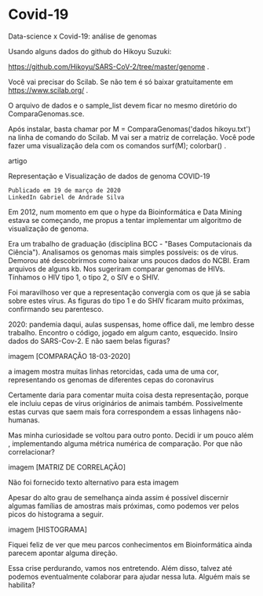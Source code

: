 # Covid-19
Data-science x Covid-19: análise de genomas

Usando alguns dados do github do Hikoyu Suzuki:

https://github.com/Hikoyu/SARS-CoV-2/tree/master/genome  .

Você vai precisar do Scilab. Se não tem é só baixar gratuitamente em https://www.scilab.org/ .

O arquivo de dados e o sample_list devem ficar no mesmo diretório do ComparaGenomas.sce.

Após instalar, basta chamar por M = ComparaGenomas('dados hikoyu.txt') na linha de comando do Scilab. M vai ser a matriz de correlação. Você pode fazer uma visualização dela com os comandos surf(M); colorbar() .



artigo

Representação e Visualização de dados de genoma COVID-19

    Publicado em 19 de março de 2020
    LinkedIn Gabriel de Andrade Silva

Em 2012, num momento em que o hype da Bioinformática e Data Mining estava se começando, me propus a tentar implementar um algoritmo de visualização de genoma.

Era um trabalho de graduação (disciplina BCC - "Bases Computacionais da Ciência"). Analisamos os genomas mais simples possíveis: os de vírus. Demorou até descobrirmos como baixar uns poucos dados do NCBI. Eram arquivos de alguns kb. Nos sugeriram comparar genomas de HIVs. Tínhamos o HIV tipo 1, o tipo 2, o SIV e o SHIV.

Foi maravilhoso ver que a representação convergia com os que já se sabia sobre estes vírus. As figuras do tipo 1 e do SHIV ficaram muito próximas, confirmando seu parentesco.

2020: pandemia daqui, aulas suspensas, home office dali, me lembro desse trabalho. Encontro o código, jogado em algum canto, esquecido. Insiro dados do SARS-Cov-2. E não saem belas figuras?

imagem [COMPARAÇÃO 18-03-2020]

a imagem mostra muitas linhas retorcidas, cada uma de uma cor, representando os genomas de diferentes cepas do coronavirus

Certamente daria para comentar muita coisa desta representação, porque ele incluiu cepas de vírus originários de animais também. Possivelmente estas curvas que saem mais fora correspondem a essas linhagens não-humanas.

Mas minha curiosidade se voltou para outro ponto. Decidi ir um pouco além , implementando alguma métrica numérica de comparação. Por que não correlacionar?

imagem [MATRIZ DE CORRELAÇÃO]

Não foi fornecido texto alternativo para esta imagem

Apesar do alto grau de semelhança ainda assim é possível discernir algumas famílias de amostras mais próximas, como podemos ver pelos picos do histograma a seguir.

imagem [HISTOGRAMA]

Fiquei feliz de ver que meu parcos conhecimentos em Bioinformática ainda parecem apontar alguma direção.

Essa crise perdurando, vamos nos entretendo. Além disso, talvez até podemos eventualmente colaborar para ajudar nessa luta. Alguém mais se habilita?
